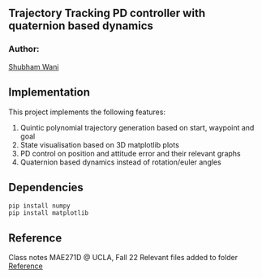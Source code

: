 ## Trajectory Tracking PD controller with quaternion based dynamics
### Author:
[Shubham Wani](https://www.linkedin.com/in/shubhamwani/)

## Implementation
This project implements the following features:
1. Quintic polynomial trajectory generation based on start, waypoint and goal
2. State visualisation based on 3D matplotlib plots
3. PD control on position and attitude error and their relevant graphs
4. Quaternion based dynamics instead of rotation/euler angles

## Dependencies
```
pip install numpy
pip install matplotlib
```
## Reference
Class notes MAE271D @ UCLA, Fall 22
Relevant files added to folder [Reference](https://github.com/shubhamwani376/MPC_Quadcopter/tree/main/Reference)
